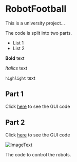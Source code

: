 # RobotFootball


This is a university project...

The code is split into two parts. 

- List 1
- List 2

**Bold** text

*Italics* text

`highlight` text

## Part 1 

Click [here](/RobotCode) to see the GUI code

## Part 2

Click [here](/GUI) to see the GUI code

![ImageText](imageName.JPG?raw=true "Description")

The code to control the robots.
